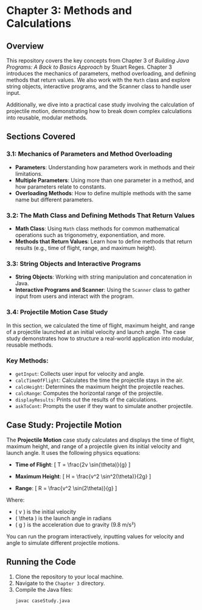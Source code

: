 # Chapter 3: Methods and Calculations

## Overview

This repository covers the key concepts from Chapter 3 of *Building Java Programs: A Back to Basics Approach* by Stuart Reges. Chapter 3 introduces the mechanics of parameters, method overloading, and defining methods that return values. We also work with the `Math` class and explore string objects, interactive programs, and the Scanner class to handle user input.

Additionally, we dive into a practical case study involving the calculation of projectile motion, demonstrating how to break down complex calculations into reusable, modular methods.

## Sections Covered

### 3.1: Mechanics of Parameters and Method Overloading

- **Parameters**: Understanding how parameters work in methods and their limitations.
- **Multiple Parameters**: Using more than one parameter in a method, and how parameters relate to constants.
- **Overloading Methods**: How to define multiple methods with the same name but different parameters.

### 3.2: The Math Class and Defining Methods That Return Values

- **Math Class**: Using `Math` class methods for common mathematical operations such as trigonometry, exponentiation, and more.
- **Methods that Return Values**: Learn how to define methods that return results (e.g., time of flight, range, and maximum height).

### 3.3: String Objects and Interactive Programs

- **String Objects**: Working with string manipulation and concatenation in Java.
- **Interactive Programs and Scanner**: Using the `Scanner` class to gather input from users and interact with the program.

### 3.4: Projectile Motion Case Study

In this section, we calculated the time of flight, maximum height, and range of a projectile launched at an initial velocity and launch angle. The case study demonstrates how to structure a real-world application into modular, reusable methods.

### Key Methods:

- `getInput`: Collects user input for velocity and angle.
- `calcTimeOfFlight`: Calculates the time the projectile stays in the air.
- `calcHeight`: Determines the maximum height the projectile reaches.
- `calcRange`: Computes the horizontal range of the projectile.
- `displayResults`: Prints out the results of the calculations.
- `askToCont`: Prompts the user if they want to simulate another projectile.

## Case Study: Projectile Motion

The **Projectile Motion** case study calculates and displays the time of flight, maximum height, and range of a projectile given its initial velocity and launch angle. It uses the following physics equations:

- **Time of Flight**:
  \[
  T = \frac{2v \sin(\theta)}{g}
  \]
  
- **Maximum Height**:
  \[
  H = \frac{v^2 \sin^2(\theta)}{2g}
  \]

- **Range**:
  \[
  R = \frac{v^2 \sin(2\theta)}{g}
  \]

Where:
- \( v \) is the initial velocity
- \( \theta \) is the launch angle in radians
- \( g \) is the acceleration due to gravity (9.8 m/s²)

You can run the program interactively, inputting values for velocity and angle to simulate different projectile motions.

## Running the Code

1. Clone the repository to your local machine.
2. Navigate to the `Chapter 3` directory.
3. Compile the Java files:
   ```bash
   javac caseStudy.java
